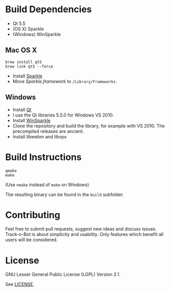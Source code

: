 # Build Dependencies

* Qt 5.5
* (OS X) Sparkle
* (Windows) WinSparkle

## Mac OS X

```
brew install qt5
brew link qt5 --force
```

* Install [Sparkle](http://sparkle.andymatuschak.org/) 
 * Move _Sparkle.framework_ to ``/Library/Frameworks``.

## Windows

* Install [Qt](http://qt-project.org/downloads) 
 * I use the Qt libraries 5.5.0 for Windows VS 2010.
* Install [WinSparkle](https://github.com/vslavik/winsparkle) 
 * Clone the repository and build the library, for example with VS 2010. The precompiled releases are ancient.
* Install libwebm and libvpx

# Build Instructions

```
qmake
make
```

(Use ``nmake`` instead of ``make`` on Windows)

The resulting binary can be found in the ``build`` subfolder.

# Contributing

Feel free to submit pull requests, suggest new ideas and discuss issues. Track-o-Bot is about simplicity and usability. Only features which benefit all users will be considered. 

# License

GNU Lesser General Public License (LGPL) Version 2.1.

See [LICENSE](LICENSE).

